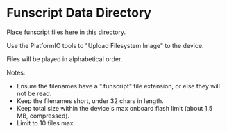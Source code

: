 # Funscript Data Directory

Place funscript files here in this directory.

Use the PlatformIO tools to "Upload Filesystem Image" to the device.

Files will be played in alphabetical order.

Notes:
- Ensure the filenames have a ".funscript" file extension, or else they will not be read.
- Keep the filenames short, under 32 chars in length.
- Keep total size within the device's max onboard flash limit (about 1.5 MB, compressed).
- Limit to 10 files max.
